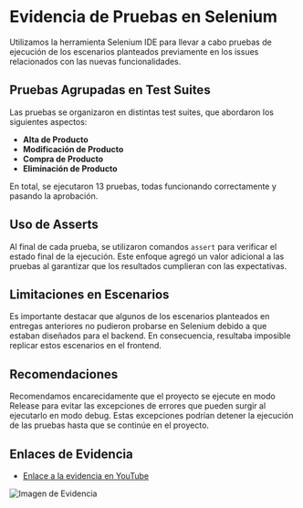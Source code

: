 # Evidencia de Pruebas en Selenium

Utilizamos la herramienta Selenium IDE para llevar a cabo pruebas de ejecución de los escenarios planteados previamente en los issues relacionados con las nuevas funcionalidades.

## Pruebas Agrupadas en Test Suites

Las pruebas se organizaron en distintas test suites, que abordaron los siguientes aspectos:

- **Alta de Producto**
- **Modificación de Producto**
- **Compra de Producto**
- **Eliminación de Producto**

En total, se ejecutaron 13 pruebas, todas funcionando correctamente y pasando la aprobación.

## Uso de Asserts

Al final de cada prueba, se utilizaron comandos `assert` para verificar el estado final de la ejecución. Este enfoque agregó un valor adicional a las pruebas al garantizar que los resultados cumplieran con las expectativas.

## Limitaciones en Escenarios

Es importante destacar que algunos de los escenarios planteados en entregas anteriores no pudieron probarse en Selenium debido a que estaban diseñados para el backend. En consecuencia, resultaba imposible replicar estos escenarios en el frontend.

## Recomendaciones

Recomendamos encarecidamente que el proyecto se ejecute en modo Release para evitar las excepciones de errores que pueden surgir al ejecutarlo en modo debug. Estas excepciones podrían detener la ejecución de las pruebas hasta que se continúe en el proyecto.

## Enlaces de Evidencia

- [Enlace a la evidencia en YouTube](https://youtu.be/cvrcIxczy-w)



![Imagen de Evidencia](https://i.imgur.com/66bKGkd.png)
